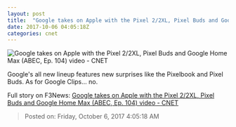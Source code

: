 ```yaml
---
layout: post
title:  "Google takes on Apple with the Pixel 2/2XL, Pixel Buds and Google Home Max (ABEC, Ep. 104) video     - CNET"
date: 2017-10-06 04:05:18Z
categories: cnet
---
```


![Google takes on Apple with the Pixel 2/2XL, Pixel Buds and Google Home Max (ABEC, Ep. 104) video     - CNET](https://cnet4.cbsistatic.com/img/cxX8TZHWid8kljxmSSH9hxyQ-7w=/2017/10/05/98e8a0d1-7a79-41b0-ad77-ba5fdf897cdc/abec-104-20.jpg)

Google's all new lineup features new surprises like the Pixelbook and Pixel Buds. As for Google Clips... no.


Full story on F3News: [Google takes on Apple with the Pixel 2/2XL, Pixel Buds and Google Home Max (ABEC, Ep. 104) video     - CNET](http://www.f3nws.com/n/N4eetD)

> Posted on: Friday, October 6, 2017 4:05:18 AM
